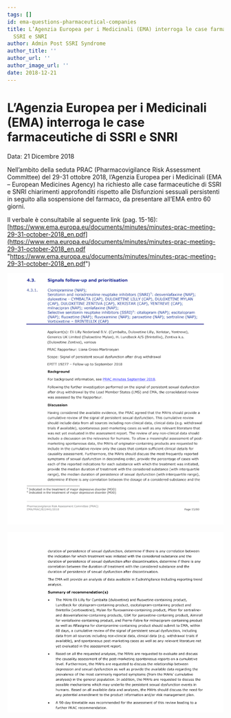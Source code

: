```yaml
---
tags: []
id: ema-questions-pharmaceutical-companies
title: L’Agenzia Europea per i Medicinali (EMA) interroga le case farmaceutiche di
  SSRI e SNRI
author: Admin Post SSRI Syndrome
author_title: ''
author_url: ''
author_image_url: ''
date: 2018-12-21
---
```


# L’Agenzia Europea per i Medicinali (EMA) interroga le case farmaceutiche di SSRI e SNRI

Data: 21 Dicembre 2018

Nell’ambito della seduta PRAC (Pharmacovigilance Risk Assessment Committee) del 29-31 ottobre 2018, l’Agenzia Europea per i Medicinali (EMA – European Medicines Agency) ha richiesto alle case farmaceutiche di SSRI e SNRI chiarimenti approfonditi rispetto alle Disfunzioni sessuali persistenti in seguito alla sospensione del farmaco, da presentare all’EMA entro 60 giorni.

Il verbale è consultabile al seguente link (pag. 15-16): [https://www.ema.europa.eu/documents/minutes/minutes-prac-meeting-29-31-october-2018_en.pdf](https://www.ema.europa.eu/documents/minutes/minutes-prac-meeting-29-31-october-2018_en.pdf "https://www.ema.europa.eu/documents/minutes/minutes-prac-meeting-29-31-october-2018_en.pdf")

![](../img/screenshot-27.png)

![](../img/screenshot-28.png)

